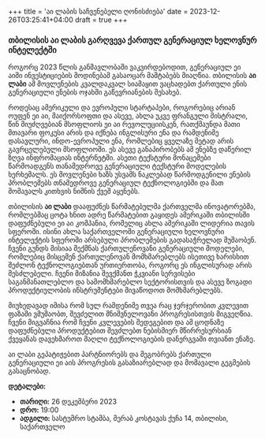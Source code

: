 +++
title = 'აი ლაბის საჩვენებელი ღონისძიება'
date = 2023-12-26T03:25:41+04:00
draft = true
+++

### თბილისის აი ლაბის გარღვევა ქართულ გენერაციულ ხელოვნურ ინტელექტში

როგორც 2023 წლის განმავლობაში ვაკვირდებოდით, გენერაციულ ეი აიში ინვესტიციების მოდინებამ გასაოცარ მაშტაბებს მიაღწია. თბილისის **აი ლაბი** ამ მოვლენების კვალდაკვალ სიამაყით ვაცხადებთ ქართული ენის გენერაციული ენების ოჯახში გაწევრიანების შესახებ.

როდესაც ამერიკული და ევროპული სტარტაპები, როგორებიც არიან ოუფენ ეი აი, მაიქორსოფთი და ასევე, ახლა უკვე ფრანგული მისტრალი, წინ მიუძღვებიან მსოფლიოს ეი აი რევოლუციისკენ, რათქმაუნდა მათი მთავარი ფოკუსი არის და იქნება ინგლისური ენა და რამდენიმე დასავლური, ინდო-ევროპული ენა, რომლებიც ყველაზე მეტად არის გავრცელებული მსოფლიოში. ეს ასევე განაპირობებს ამ ენებზე დაწერილ ზღვა ინფრომაციას ინტერნეტში. ასეთი ტექსტური მონაცემები წარმოადგენს თანამედროვე გენერაციული ტექსტური მოდელების ხერხემალს. ეს მოვლენები ხაზს უსვამს ნაკლებად წარმოდგენილი ენების პრობლემებს თნამედროვე გენერაციულ ტექნოლოგიებში და მათ მომავალს კითხვის ნიშნის ქვეშ აყენებს.

თბილისის **აი ლაბი** დააფუძნეს წარმატებულმა ქართველმა ინოვატორებმა, რომლებმაც ცოტა ხნით ადრე წარმატებით გაყიდეს ამერიკაში თბილისში დაფუძნებული ეი აი კომპანია, რომელიც ახლა ამერიკაში ლიდერია თავის სფეროში. ისინი ახლა საქართველოში გენერაციული ხელოვნური ინტელექტის სფეროში არსებული პრობლემების გადასაჭრელად მუშაობენ. ჩვენი გუნდს მისიაა შექმნას ქართულენოვანი გენერაციული მოდელები, რომლებიც მისცემენ ქართულენოვან მომხმარებლებს ისეთივე ხარისხით შეძლონ ტექნოლოგიებთან ურთიერთობა, როგორც ეს ინგლისურად არის შესძლებელი. ჩვენი მიზანია შევქმანთ ჭკვიანი სერვისები საგანმანათლებლო და სამომხმარებლო სექტორისთვის და ასევე ზოგადი პროდუქტიულობის ინსტრუმენტები მივაწოდოთ მომხმარებლებს. 

მიუხედავად იმისა რომ სულ რამდენიმე თვეა რაც ჯერჯერობით კვლევით ფაზაში ვმუშაობთ, შევძელით მნიშვნელოვანი პროგრესისთვის მიგვეღწია. ჩვენი მიგვაჩნია რომ ჩვენი კვლევების შედეგებით და ამ ცოდნაზე დაფუძნებული პროდუქტებით შევძლებთ ნებისმიერ მწირრესურსიან ქვეყანას დავეხმაროთ მაღლი ტექნოლოგიების დანერგვაში თვიანთ ენაზე.

აი ლაბი გეპატიჟებით პარტნიორებს და მეგობრებს ქართული გენერაციული ეი აის პროგრესის გასაზიარებლად და მომავალი გეგმების გასაცნობად.

**დეტალები:**
- **თარიღი:** 26 დეკემბერი 2023
- **დრო:** 19:00
- **ადგილი:** სასტუმრო სტამბა, მერაბ კოსტავას ქუჩა 14, თბილისი, საქართველო